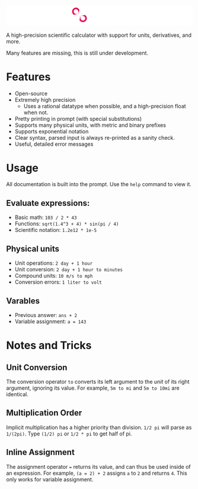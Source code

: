 ![](./misc/banner.png)

A high-precision scientific calculator with support for units, derivatives, and more.

Many features are missing, this is still under development.


# Features
 - Open-source
 - Extremely high precision
   - Uses a rational datatype when possible, and a high-precision float when not.
 - Pretty printing in prompt (with special substitutions)
 - Supports many physical units, with metric and binary prefixes
 - Supports exponential notation
 - Clear syntax, parsed input is always re-printed as a sanity check.
 - Useful, detailed error messages


# Usage

All documentation is built into the prompt. Use the `help` command to view it.

## Evaluate expressions:
 - Basic math: ``103 / 2 * 43``
 - Functions: ``sqrt(1.4^3 + 4) * sin(pi / 4)``
 - Scientific notation: ``1.2e12 * 1e-5``

## Physical units
 - Unit operations: ``2 day + 1 hour``
 - Unit conversion: ``2 day + 1 hour to minutes``
 - Compound units: ``10 m/s to mph``
 - Conversion errors: ``1 liter to volt``

## Varables
 - Previous answer: `ans + 2`
 - Variable assignment: `a = 143`


# Notes and Tricks

## Unit Conversion

The conversion operator `to` converts its left argument to the *unit* of its right argument, ignoring its value. For example, `5m to mi` and `5m to 10mi` are identical.


## Multiplication Order

Implicit multiplication has a higher priority than division. `1/2 pi` will parse as `1/(2pi)`. Type `(1/2) pi` or `1/2 * pi` to get half of pi.

## Inline Assignment

The assignment operator `=` returns its value, and can thus be used inside of an expression. For example, `(a = 2) + 2` assigns `a` to `2` and returns `4`. This only works for variable assignment.